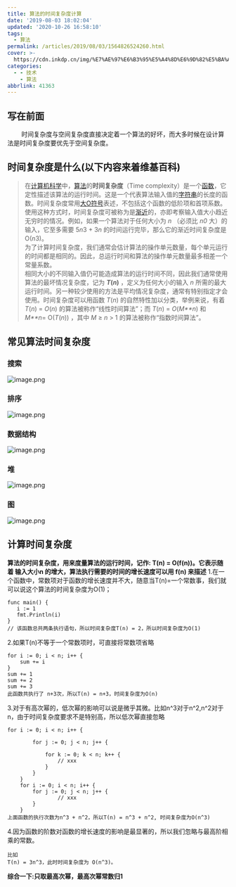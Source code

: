 ```yaml
---
title: 算法的时间复杂度计算
date: '2019-08-03 18:02:04'
updated: '2020-10-26 16:58:10'
tags:
  - 算法
permalink: /articles/2019/08/03/1564826524260.html
cover: >-
  https://cdn.inkdp.cn/img/%E7%AE%97%E6%B3%95%E5%A4%8D%E6%9D%82%E5%BA%A6.png
categories:
  - - 技术
    - 算法
abbrlink: 41363
---
```

## 写在前面

   时间复杂度与空间复杂度直接决定着一个算法的好坏，而大多时候在设计算法是时间复杂度要优先于空间复杂度。

## 时间复杂度是什么(以下内容来着维基百科)

> 在[计算机科学](https://zh.wikipedia.org/wiki/%E8%AE%A1%E7%AE%97%E6%9C%BA%E7%A7%91%E5%AD%A6 "计算机科学")中，[算法](https://zh.wikipedia.org/wiki/%E7%AE%97%E6%B3%95 "算法")的**时间复杂度**（Time complexity）是一个[函数](https://zh.wikipedia.org/wiki/%E5%87%BD%E6%95%B0 "函数")，它定性描述该算法的运行时间。这是一个代表算法输入值的[字符串](https://zh.wikipedia.org/wiki/%E5%AD%97%E7%AC%A6%E4%B8%B2 "字符串")的长度的函数。时间复杂度常用[大O符号](https://zh.wikipedia.org/wiki/%E5%A4%A7O%E7%AC%A6%E5%8F%B7 "大O符号")表述，不包括这个函数的低阶项和首项系数。使用这种方式时，时间复杂度可被称为是[渐近](https://zh.wikipedia.org/wiki/%E6%B8%90%E8%BF%91%E5%88%86%E6%9E%90 "渐近分析")的，亦即考察输入值大小趋近无穷时的情况。例如，如果一个算法对于任何大小为 *n* （必须比 *n0* 大）的输入，它至多需要 5*n*3 + 3*n* 的时间运行完毕，那么它的渐近时间复杂度是 O(*n*3)。<br/>
> 为了计算时间复杂度，我们通常会估计算法的操作单元数量，每个单元运行的时间都是相同的。因此，总运行时间和算法的操作单元数量最多相差一个常量系数。<br/>
> 相同大小的不同输入值仍可能造成算法的运行时间不同，因此我们通常使用算法的最坏情况复杂度，记为 ***T*(*n*)** ，定义为任何大小的输入 *n* 所需的最大运行时间。另一种较少使用的方法是平均情况复杂度，通常有特别指定才会使用。时间复杂度可以用函数 *T*(*n*) 的自然特性加以分类，举例来说，有着 *T*(*n*) = *O*(*n*) 的算法被称作“线性时间算法”；而 *T*(*n*) = *O*(*M**n*) 和 *M**n*= O(*T*(*n*)) ，其中 *M* ≥ *n* > 1 的算法被称作“指数时间算法”。

## 常见算法时间复杂度

### 搜索

![image.png](https://cdn.inkdp.cn/img/image-8ba9a3db.png)

### 排序

![image.png](https://cdn.inkdp.cn/img/image-3a8afbfd.png)

### 数据结构

![image.png](https://cdn.inkdp.cn/img/image-fc45c2ae.png)

### 堆

![image.png](https://cdn.inkdp.cn/img/image-ed711758.png)

### 图

![image.png](https://cdn.inkdp.cn/img/image-813479ac.png)

## 计算时间复杂度

**算法的时间复杂度，用来度量算法的运行时间，记作: T(n) = O(f(n))。它表示随着 输入大小n 的增大，算法执行需要的时间的增长速度可以用 f(n) 来描述**
1.在一个函数中，常数项对于函数的增长速度并不大，随意当T(n)=一个常数事，我们就可以说这个算法的时间复杂度为O(1)；

```
func main() {
   i := 1
   fmt.Println(i)
}
// 该函数总共两条执行语句，所以时间复杂度T(n) = 2，所以时间复杂度为O(1)
```

2.如果T(n)不等于一个常数项时，可直接将常数项省略

```
for i := 0; i < n; i++ {
	sum += i
}
sum += 1
sum += 2
sum += 3
此函数共执行了 n+3次，所以T(n) = n+3，时间复杂度为O(n)
```

3.对于有高次幂的，低次幂的影响可以说是微乎其微。比如n^3对于n^2,n^2对于n，由于时间复杂度要求不是特别高，所以低次幂直接忽略

```
for i := 0; i < n; i++ {

        for j := 0; j < n; j++ {

            for k := 0; k < n; k++ {
                // xxx
            }
        }
    }
    for i := 0; i < n; i++ {
        for j := 0; j < n; j++ {
                // xxx
        }
    }
上面函数的执行次数为n^3 + n^2，所以T(n) = n^3 + n^2, 时间复杂度为O(n^3)
```

4.因为函数的阶数对函数的增长速度的影响是最显著的，所以我们忽略与最高阶相乘的常数。

```
比如
T(n) = 3n^3，此时时间复杂度为 O(n^3)。
```

**综合一下:只取最高次幂，最高次幂常数归1**
